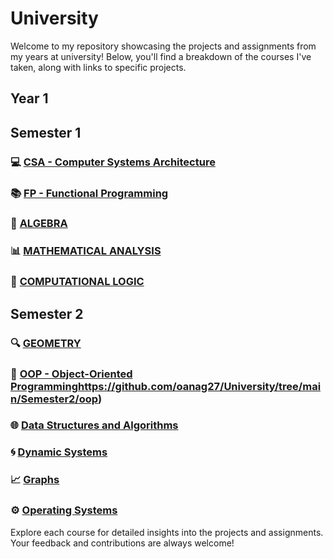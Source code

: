 # University

Welcome to my repository showcasing the projects and assignments from my years at university! Below, you'll find a breakdown of the courses I've taken, along with links to specific projects.

## Year 1
## Semester 1

### 💻 [CSA - Computer Systems Architecture](https://github.com/oanag27/University/tree/main/Semester1/Computational%20Systems%20Architecture)


### 📚 [FP - Functional Programming](https://github.com/oanag27/University/tree/main/Semester1/Fundamentals%20of%20programming)


### 🧮 [ALGEBRA](https://github.com/oanag27/University/tree/main/Semester1/Algebra)


### 📊 [MATHEMATICAL ANALYSIS](https://github.com/oanag27/University/tree/main/Semester1/Mathematical%20analysis)


### 🧠 [COMPUTATIONAL LOGIC](https://github.com/oanag27/University/tree/main/Semester1/Computational%20logic)


## Semester 2

### 🔍 [GEOMETRY](https://github.com/oanag27/University/tree/main/Semester2/geometry)


### 🔄 [OOP - Object-Oriented Programming](https://github.com/oanag27/University/tree/main/Semester2/oop)https://github.com/oanag27/University/tree/main/Semester2/oop)


### 🌐 [Data Structures and Algorithms](https://github.com/oanag27/University/tree/main/Semester2/data%20structures%20and%20algorithms)


### 🌀 [Dynamic Systems](https://github.com/oanag27/University/tree/main/Semester2/dynamic%20systems)


### 📈 [Graphs](https://github.com/oanag27/University/tree/main/Semester2/graphs)


### ⚙️ [Operating Systems](https://github.com/oanag27/University/tree/main/Semester2/operating%20systems)



Explore each course for detailed insights into the projects and assignments. Your feedback and contributions are always welcome!
  
    
